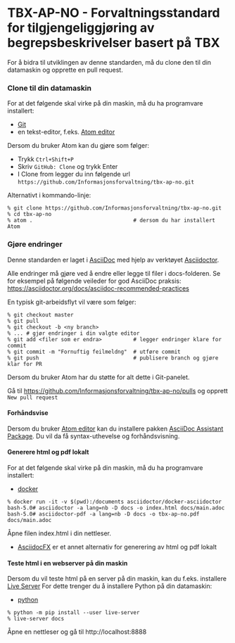 # TBX-AP-NO - Forvaltningsstandard for tilgjengeliggjøring av begrepsbeskrivelser basert på TBX

For å bidra til utviklingen av denne standarden, må du clone den til din datamaskin og opprette en pull request.

### Clone til din datamaskin
For at det følgende skal virke på din maskin, må du ha programvare installert:  
 - [Git](https://git-scm.com/)
 - en tekst-editor, f.eks. [Atom editor](https://atom.io/)


 Dersom du bruker Atom kan du gjøre som følger:  
  - Trykk `Ctrl+Shift+P`
  - Skriv `GitHub: Clone` og trykk Enter
  - I Clone from legger du inn følgende url `https://github.com/Informasjonsforvaltning/tbx-ap-no.git`

Alternativt i kommando-linje:
```
% git clone https://github.com/Informasjonsforvaltning/tbx-ap-no.git
% cd tbx-ap-no
% atom .                                # dersom du har installert Atom
```
### Gjøre endringer
Denne standarden er laget i [AsciiDoc](http://asciidoc.org/) med hjelp av verktøyet [Asciidoctor](https://asciidoctor.org/).

Alle endringer må gjøre ved å endre eller legge til filer i docs-folderen. Se for eksempel på følgende veileder for god AsciiDoc praksis: https://asciidoctor.org/docs/asciidoc-recommended-practices

En typisk git-arbeidsflyt vil være som følger:
```
% git checkout master
% git pull
% git checkout -b <ny branch>
% ... # gjør endringer i din valgte editor
% git add <filer som er endra>          # legger endringer klare for commit
% git commit -m "Fornuftig feilmeldng"  # utføre commit
% git push                              # publisere branch og gjøre klar for PR
```
Dersom du bruker Atom har du støtte for alt dette i Git-panelet.

Gå til https://github.com/Informasjonsforvaltning/tbx-ap-no/pulls og opprett `New pull request`

#### Forhåndsvise
Dersom du bruker [Atom editor](https://atom.io/) kan du installere pakken [AsciiDoc Assistant Package](https://atom.io/packages/asciidoc-assistant).
Du vil da få syntax-uthevelse og forhåndsvisning.

#### Generere html og pdf lokalt

For at det følgende skal virke på din maskin, må du ha programvare installert:  
 - [docker](https://www.docker.com/products/docker-desktop)

```
% docker run -it -v $(pwd):/documents asciidoctor/docker-asciidoctor
bash-5.0# asciidoctor -a lang=nb -D docs -o index.html docs/main.adoc
bash-5.0# asciidoctor-pdf -a lang=nb -D docs -o tbx-ap-no.pdf docs/main.adoc
```
Åpne filen index.html i din nettleser.

- [AsciidocFX](https://asciidocfx.com/) er et annet alternativ for generering av html og pdf lokalt


#### Teste html i en webserver på din maskin
Dersom du vil teste html på en server på din maskin, kan du f.eks. installere [Live Server](https://pypi.org/project/live-server/)
For dette trenger du å installere Python på din datamaskin:
- [python](https://www.python.org/downloads/)

```
% python -m pip install --user live-server
% live-server docs
```
Åpne en nettleser og gå til http://localhost:8888
